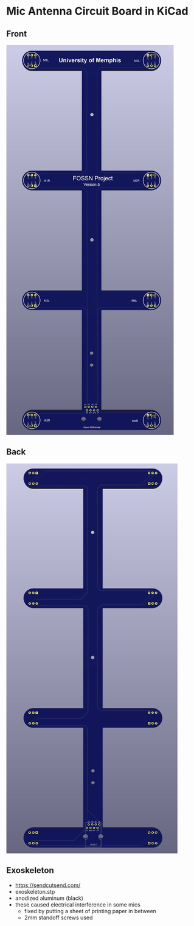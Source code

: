# Mic Antenna Circuit Board in KiCad


## Front
![Sheild Front](mic_antenna_front.jpeg)

## Back
![Sheild Front](mic_antenna_back.jpeg)


## Exoskeleton
 - https://sendcutsend.com/
 - exoskeleton.stp
 - anodized aluminum (black)
 - these caused electrical interference in some mics
   - fixed by putting a sheet of printing paper in between
   - 2mm standoff screws used 